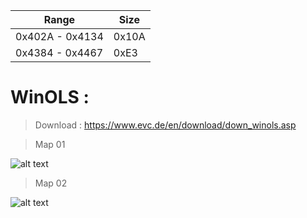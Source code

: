 | Range | Size  |
| ------ | ------ |
| 0x402A - 0x4134 | 0x10A
| 0x4384 - 0x4467 | 0xE3

# WinOLS : 

> Download : https://www.evc.de/en/download/down_winols.asp

> Map 01

![alt text](https://i.ibb.co/pXLc933/map-0x1.png)


> Map 02

![alt text](https://i.ibb.co/zhK7HLW/map-0x2.png)
